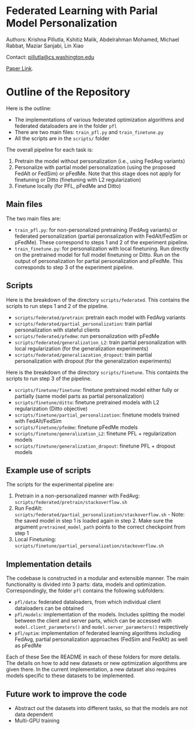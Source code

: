# Federated Learning with Parial Model Personalization

Authors: Krishna Pillutla, Kshitiz Malik, Abdelrahman Mohamed, Michael Rabbat, Maziar Sanjabi, Lin Xiao

Contact: pillutla@cs.washington.edu

[Paper Link](https://openreview.net/forum?id=iFf26yMjRdN).

# Outline of the Repository

Here is the outline:
- The implementations of various federated optimization algorithms and federated dataloaders are in the folder `pfl`
- There are two main files: `train_pfl.py` and `train_finetune.py`
- All the scripts are in the `scripts/` folder

The overall pipeline for each task is:
1. Pretrain the model without personalization (i.e., using FedAvg variants)
2. Personalize with partial model personalization (using the proposed FedAlt or FedSim) or pFedMe. Note that this stage does not apply for finetuning or Ditto (finetuning with L2 regularization)
3. Finetune locally (for PFL, pFedMe and Ditto)

Main files
----------
The two main files are:
- `train_pfl.py`: for non-personalized pretraining (FedAvg variants) or federated personalization (partial peronsalization with FedAlt/FedSim or pFedMe). These correspond to steps 1 and 2 of the experiment pipeline.
- `train_finetune.py`: for personalization with local finetuning. Run directly on the pretrained model for full model finetuning or Ditto. Run on the output of personalization for partial personalization and pFedMe. This corresponds to step 3 of the experiment pipeline.

Scripts
----------
Here is the breakdown of the directory `scripts/federated`. This contains the scripts to run steps 1 and 2 of the pipeline.
- `scripts/federated/pretrain`: pretrain each model with FedAvg variants
- `scripts/federated/partial_personalization`: train partial personalization with stateful clients
- `scripts/federated/pfedme`: run personalization with pFedMe
- `scripts/federated/generalization_L2`: train partial personalization with local regularization (for the generalization experiments)
- `scripts/federated/generaliazation_dropout`: train partial personalization with dropout (for the generalization experiments)

Here is the breakdown of the directory `scripts/finetune`. This containts the scripts to run step 3 of the pipeline.
- `scripts/finetune/finetune`: finetune pretrained model either fully or partially (same model parts as partial personalization)
- `scripts/finetune/ditto`: finetune pretrained models with L2 regularization (Ditto objective)
- `scripts/finetune/partial_personalization`: finetune models trained with FedAlt/FedSim
- `scripts/finetune/pfedme`: finetune pFedMe models
- `scripts/finetune/generalization_L2`: finetune PFL + regularization models
- `scripts/finetune/generalization_dropout`: finetune PFL + dropout models

Example use of scripts
-----------------------
The scripts for the experimental pipeline are:
1. Pretrain in a non-personalized manner with FedAvg: `scripts/federated/pretrain/stackoverflow.sh`
2. Run FedAlt: `scripts/federated/partial_personalization/stackoverflow.sh`
        - Note: the saved model in step 1 is loaded again in step 2. Make sure the argument `pretrained_model_path` points to the correct checkpoint from step 1
3. Local Finetuning: `scripts/finetune/partial_personalization/stackoverflow.sh`

Implementation details
----------------------
The codebase is constructed in a modular and extensible manner. The main functionality is divided into 3 parts: data, models and optimization.
Correspondingly, the folder `pfl` contains the following subfolders:
- `pfl/data`: federated dataloaders, from which individual client dataloaders can be obtained
- `pfl/models`: implementation of the models. Includes splitting the model between the client and server parts, which can be accessed with `model.client_parameters()` and `model.server_parameters()` respectively
- `pfl/optim`: implementation of federated learning algorithms including FedAvg, partial personalization approaches (FedSim and FedAlt) as well as pFedMe

Each of these See the README in each of these folders for more details. The details on how to add new datasets or new optimization algorithms are given there. In the current implementation, a new dataset also requires models specific to these datasets to be implemented.

Future work to improve the code
--------------------------------
- Abstract out the datasets into different tasks, so that the models are not data dependent
- Multi-GPU training

